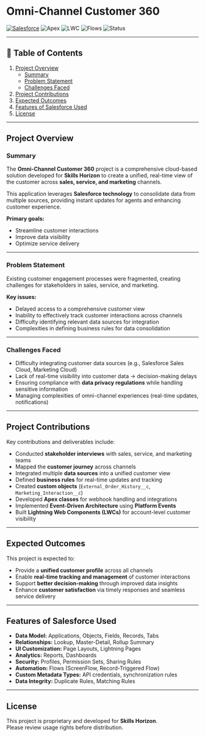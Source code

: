 # Omni-Channel Customer 360

[![Salesforce](https://img.shields.io/badge/Platform-Salesforce-00A1E0?logo=salesforce&logoColor=white)](https://www.salesforce.com/)
![Apex](https://img.shields.io/badge/Code-Apex-blue)
![LWC](https://img.shields.io/badge/UI-LWC-orange)
![Flows](https://img.shields.io/badge/Automation-Flows-brightgreen)
![Status](https://img.shields.io/badge/Status-Completed-success)

---

## 📖 Table of Contents
1. [Project Overview](#project-overview)  
   - [Summary](#summary)  
   - [Problem Statement](#problem-statement)  
   - [Challenges Faced](#challenges-faced)  
2. [Project Contributions](#project-contributions)  
3. [Expected Outcomes](#expected-outcomes)  
4. [Features of Salesforce Used](#features-of-salesforce-used)  
5. [License](#license)  

---

## Project Overview

### Summary
The **Omni-Channel Customer 360** project is a comprehensive cloud-based solution developed for **Skills Horizon** to create a unified, real-time view of the customer across **sales, service, and marketing** channels.  

This application leverages **Salesforce technology** to consolidate data from multiple sources, providing instant updates for agents and enhancing customer experience.  

**Primary goals:**
- Streamline customer interactions  
- Improve data visibility  
- Optimize service delivery  

---

### Problem Statement
Existing customer engagement processes were fragmented, creating challenges for stakeholders in sales, service, and marketing.  

**Key issues:**
- Delayed access to a comprehensive customer view  
- Inability to effectively track customer interactions across channels  
- Difficulty identifying relevant data sources for integration  
- Complexities in defining business rules for data consolidation  

---

### Challenges Faced
- Difficulty integrating customer data sources (e.g., Salesforce Sales Cloud, Marketing Cloud)  
- Lack of real-time visibility into customer data → decision-making delays  
- Ensuring compliance with **data privacy regulations** while handling sensitive information  
- Managing complexities of omni-channel experiences (real-time updates, notifications)  

---

## Project Contributions
Key contributions and deliverables include:  
- Conducted **stakeholder interviews** with sales, service, and marketing teams  
- Mapped the **customer journey** across channels  
- Integrated multiple **data sources** into a unified customer view  
- Defined **business rules** for real-time updates and tracking  
- Created **custom objects** (`External_Order_History__c`, `Marketing_Interaction__c`)  
- Developed **Apex classes** for webhook handling and integrations  
- Implemented **Event-Driven Architecture** using **Platform Events**  
- Built **Lightning Web Components (LWCs)** for account-level customer visibility  

---

## Expected Outcomes
This project is expected to:  
- Provide a **unified customer profile** across all channels  
- Enable **real-time tracking and management** of customer interactions  
- Support **better decision-making** through improved data insights  
- Enhance **customer satisfaction** via timely responses and seamless service delivery  

---

## Features of Salesforce Used
- **Data Model:** Applications, Objects, Fields, Records, Tabs  
- **Relationships:** Lookup, Master-Detail, Rollup Summary  
- **UI Customization:** Page Layouts, Lightning Pages  
- **Analytics:** Reports, Dashboards  
- **Security:** Profiles, Permission Sets, Sharing Rules  
- **Automation:** Flows (ScreenFlow, Record-Triggered Flow)  
- **Custom Metadata Types:** API credentials, synchronization rules  
- **Data Integrity:** Duplicate Rules, Matching Rules  

---

## License
This project is proprietary and developed for **Skills Horizon**.  
Please review usage rights before distribution.
